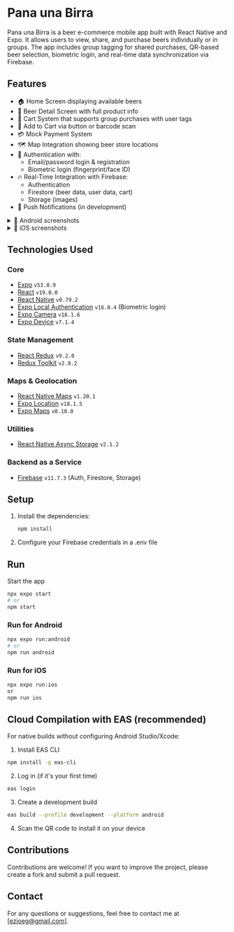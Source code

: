 # Pana una Birra
Pana una Birra is a beer e-commerce mobile app built with React Native and Expo. It allows users to view, share, and purchase beers individually or in groups. The app includes group tagging for shared purchases, QR-based beer selection, biometric login, and real-time data synchronization via Firebase.

## Features
- 🏠 Home Screen displaying available beers
- 🍺 Beer Detail Screen with full product info
- 🛒 Cart System that supports group purchases with user tags
- 📲 Add to Cart via button or barcode scan
- 💳 Mock Payment System
- 🗺️ Map Integration showing beer store locations
- 🔐 Authentication with:
  - Email/password login & registration
  - Biometric login (fingerprint/face ID)
- 🔥 Real-Time Integration with Firebase:
  - Authentication
  - Firestore (beer data, user data, cart)
  - Storage (images)
- 🔔 Push Notifications (in development)

<details>
  <summary>📱 Android screenshots</summary>
  <p>
    <img src="https://github.com/user-attachments/assets/76f758a6-021b-4c25-8a71-d161769fe7ea" alt="Android Screenshot 1" width="400"/>
    <img src="https://github.com/user-attachments/assets/c370d6c4-40a8-41a3-b274-1ffa9997a551" alt="Android Screenshot 2" width="400"/>
  </p>
  <p>
    <img src="https://github.com/user-attachments/assets/f60e4556-4f97-4feb-a6ac-fd55035946e2" alt="Android Screenshot 3" width="400"/>
    <img src="https://github.com/user-attachments/assets/8da0df30-10f5-47c5-8547-a6c5bc8e82db" alt="Android Screenshot 4" width="400"/>
  </p>
    <img src="https://github.com/user-attachments/assets/c8e7e541-e575-4b3c-8069-1e864bd451f5" alt="Android Screenshot 5" width="400"/>
    <img src="https://github.com/user-attachments/assets/e671defd-5052-4db9-bca4-c05cc09cae19" alt="Android Screenshot 5" width="400"/>
  </p>
</details>

<details>
  <summary>📱 iOS screenshots</summary>
  <p>
    <img src="https://github.com/user-attachments/assets/eb8c9c6d-5299-410e-a593-e427c4bc8ab4" alt="iOS Screenshot 1" width="400"/>
    <img src="https://github.com/user-attachments/assets/abd10014-ebec-4992-b602-ab0f5218751f" alt="iOS Screenshot 2" width="400"/>
  </p>
  <p>
    <img src="https://github.com/user-attachments/assets/2c539f50-5be8-4ca5-8c89-b513304aec59" alt="iOS Screenshot 3" width="400"/>
    <img src="https://github.com/user-attachments/assets/15a49f04-da7e-45ba-9364-418debe88022" alt="iOS Screenshot 4" width="400"/>
  </p>
  <p>
    <img src="https://github.com/user-attachments/assets/dc4dad21-c6b7-4a90-be3f-8c509e4b457b" alt="iOS Screenshot 5" width="400"/>
    <img src="https://github.com/user-attachments/assets/ec597b20-9477-4ffd-ad67-1ba3f8301801" alt="iOS Screenshot 6" width="400"/>
  </p>
</details>


## Technologies Used
### Core
- [Expo](https://expo.dev/) `v53.0.9`
- [React](https://reactjs.org/) `v19.0.0`
- [React Native](https://reactnative.dev/) `v0.79.2`
- [Expo Local Authentication](https://docs.expo.dev/versions/latest/sdk/local-authentication/) `v16.0.4` (Biometric login)
- [Expo Camera](https://docs.expo.dev/versions/latest/sdk/camera/) `v16.1.6`
- [Expo Device](https://docs.expo.dev/versions/latest/sdk/device/) `v7.1.4`

### State Management
- [React Redux](https://react-redux.js.org/) `v9.2.0`
- [Redux Toolkit](https://redux-toolkit.js.org/) `v2.8.2`

### Maps & Geolocation
- [React Native Maps](https://github.com/react-native-maps/react-native-maps) `v1.20.1`
- [Expo Location](https://docs.expo.dev/versions/latest/sdk/location/) `v18.1.5`
- [Expo Maps](https://docs.expo.dev/versions/latest/sdk/maps/) `v0.10.0`

### Utilities
- [React Native Async Storage](https://github.com/react-native-async-storage/async-storage) `v2.1.2`

### Backend as a Service
- [Firebase](https://firebase.google.com/docs) `v11.7.3` (Auth, Firestore, Storage)


## Setup
1. Install the dependencies:

   ```bash
   npm install

2. Configure your Firebase credentials in a .env file

## Run
Start the app

   ```bash
   npx expo start
# or
 npm start
   ```

### Run for Android
   ```bash
   npx expo run:android
# or
npm run android
   ```

### Run for iOS
   ```bash
   npx expo run:ios
 or
npm run ios
   ```

## Cloud Compilation with EAS (recommended)

For native builds without configuring Android Studio/Xcode:

1. Install EAS CLI
```bash
npm install -g eas-cli
```

2. Log in (if it's your first time)
```bash
eas login
```

3. Create a development build
```bash
eas build --profile development --platform android
```

4. Scan the QR code to install it on your device

## Contributions
Contributions are welcome! If you want to improve the project, please create a fork and submit a pull request.

## Contact
For any questions or suggestions, feel free to contact me at [ezioeg@gmail.com].
